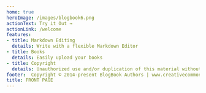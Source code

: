 ```yaml
---
home: true 
heroImage: /images/blogbook6.png
actionText: Try it Out →
actionLink: /welcome
features:
- title: Markdown Editing 
  details: Write with a flexible Markdown Editor 
- title: Books 
  details: Easily upload your books 
- title: Copyright
  details: Unauthorized use and/or duplication of this material without express and written permission from this blog’s authors and/or owner is strictly prohibited. Excerpts and links may be used, provided that full and clear credit is given to Riekie Botha and BlogBook with appropriate and specific direction to the original content. 
footer:  Copyright © 2014-present BlogBook Authors | www.creativecommons.org/licenses/by-nc-nd/4.0
title: FRONT PAGE
---
```

